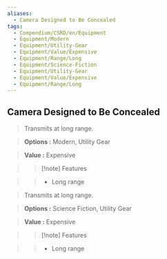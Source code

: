 ```yaml
---
aliases:
  - Camera Designed to Be Concealed
tags:
  - Compendium/CSRD/en/Equipment
  - Equipment/Modern
  - Equipment/Utility-Gear
  - Equipment/Value/Expensive
  - Equipment/Range/Long
  - Equipment/Science-Fiction
  - Equipment/Utility-Gear
  - Equipment/Value/Expensive
  - Equipment/Range/Long
---
```

  
    
## Camera Designed to Be Concealed    
    
>Transmits at long range.    
> **Options :** Modern, Utility Gear    
> **Value :** Expensive    
>>[!note] Features    
>> - Long range    
    
>Transmits at long range.    
> **Options :** Science Fiction, Utility Gear    
> **Value :** Expensive    
>>[!note] Features    
>> - Long range